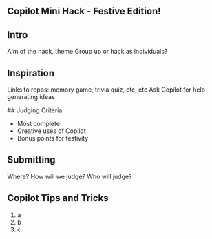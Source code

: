 ## Copilot Mini Hack - Festive Edition!

## Intro

Aim of the hack, theme
Group up or hack as individuals? 

## Inspiration

Links to repos: memory game, trivia quiz, etc, etc
Ask Copilot for help generating ideas

## Judging Criteria

- Most complete
- Creative uses of Copilot
- Bonus points for festivity

## Submitting

Where? How will we judge? Who will judge? 

## Copilot Tips and Tricks

1. a
2. b
3. c


